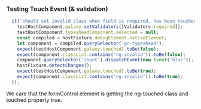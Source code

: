 ### Testing Touch Event (& validation)

```typescript
  it('should set invalid class when field is required, has been touched, and has no value', () => {
    testHostComponent.galaxy.setValidators([Validators.required]);
    testHostComponent.typeaheadComponent.selected = null;
    const compiled = hostFixture.debugElement.nativeElement;
    let component = compiled.querySelector('gr-typeahead');
    expect(testHostComponent.galaxy.touched).toBe(false);
    expect(component.classList.contains('ng-invalid')).toBe(false);
    component.querySelector('input').dispatchEvent(new Event('blur'));
    hostFixture.detectChanges();
    expect(testHostComponent.galaxy.touched).toBe(true);
    expect(component.classList.contains('ng-invalid')).toBe(true);
  });
```

We care that the formControl element is getting the ng-touched class and touched property true.